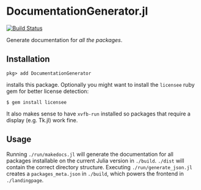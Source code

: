 # DocumentationGenerator.jl

[![Build Status](https://travis-ci.org/JuliaDocs/DocumentationGenerator.jl.svg?branch=master)](https://travis-ci.org/JuliaDocs/DocumentationGenerator.jl)

Generate documentation for *all the packages*.

## Installation
```
pkg> add DocumentationGenerator
```
installs this package. Optionally you might want to install the `licensee` ruby
gem for better license detection:
```
$ gem install licensee
```

It also makes sense to have `xvfb-run` installed so packages that require a display
(e.g. Tk.jl) work fine.

## Usage

Running `./run/makedocs.jl` will generate the documentation for all packages installable on the
current Julia version in `./build`. `./dist` will contain the correct directory structure.
Executing `./run/generate_json.jl` creates a `packages_meta.json` in `./build`, which powers the
frontend in `./landingpage`.
